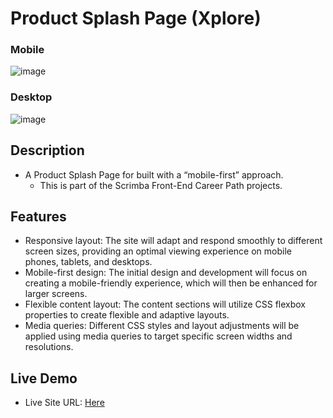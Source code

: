 #  Product Splash Page (Xplore)


### Mobile
![image](images/mobile.png)

### Desktop
![image](images/desktop.png)

## Description
+ A Product Splash Page for built with a “mobile-first” approach.
  + This is part of the Scrimba Front-End Career Path projects.

## Features
- Responsive layout: The site will adapt and respond smoothly to different screen sizes, providing an optimal viewing experience on mobile phones, tablets, and desktops.
- Mobile-first design: The initial design and development will focus on creating a mobile-friendly experience, which will then be enhanced for larger screens.
- Flexible content layout: The content sections will utilize CSS flexbox properties to create flexible and adaptive layouts.
- Media queries: Different CSS styles and layout adjustments will be applied using media queries to target specific screen widths and resolutions.


## Live Demo

- Live Site URL: [Here](https://xplor-splash-page.netlify.app/)
